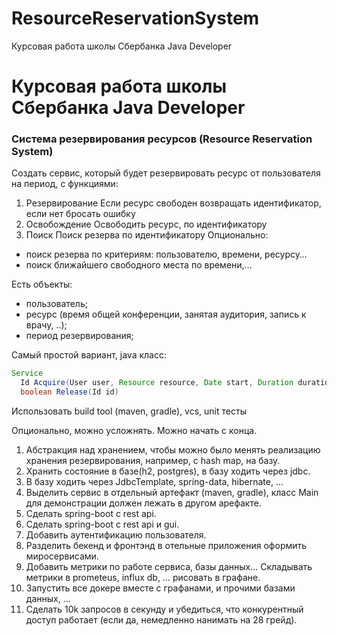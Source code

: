 # ResourceReservationSystem
Курсовая работа школы Сбербанка Java Developer
# Курсовая работа школы Сбербанка Java Developer
### Система резервирования ресурсов (Resource Reservation System)

Создать сервис, который будет резервировать ресурс от пользователя на период, с функциями:
1. Резервирование
Если ресурс свободен возвращать идентификатор, если нет бросать ошибку
2. Освобождение
Освободить ресурс, по идентификатору
3. Поиск
Поиск резерва по идентификатору
Опционально:
  - поиск резерва по критериям: пользователю, времени, ресурсу…
  - поиск ближайшего свободного места по времени,…

Есть объекты:
- пользователь;
- ресурс (время общей конференции, занятая аудитория, запись к врачу, ..);
- период резервирования;
 
Самый простой вариант, java класс:
```java
Service
  Id Acquire(User user, Resource resource, Date start, Duration duration)
  boolean Release(Id id)
```
 
Использовать build tool (maven, gradle), vcs, unit тесты
 
Опционально, можно усложнять. Можно начать с конца.
1. Абстракция над хранением, чтобы можно было менять реализацию хранения резервирования, например, с hash map, на базу.
2. Хранить состояние в базе(h2, postgres), в базу ходить через jdbc.
3. В базу ходить через JdbcTemplate, spring-data, hibernate, …
4. Выделить сервис в отдельный артефакт (maven, gradle), класс Main для демонстрации должен лежать в другом арефакте.
5. Сделать spring-boot с rest api.
6. Сделать spring-boot с rest api и gui.
7. Добавить аутентификацию пользователя.
8. Разделить бекенд и фронтэнд в отельные приложения оформить миросервисами.
9. Добавить метрики по работе сервиса, базы данных… Складывать метрики в prometeus, influx db, … рисовать в графане.
10. Запустить все докере вместе с графанами, и прочими базами данных, …
11. Сделать 10k запросов в секунду и убедиться, что конкурентный доступ работает (если да, немедленно нанимать на 28 грейд).
 
